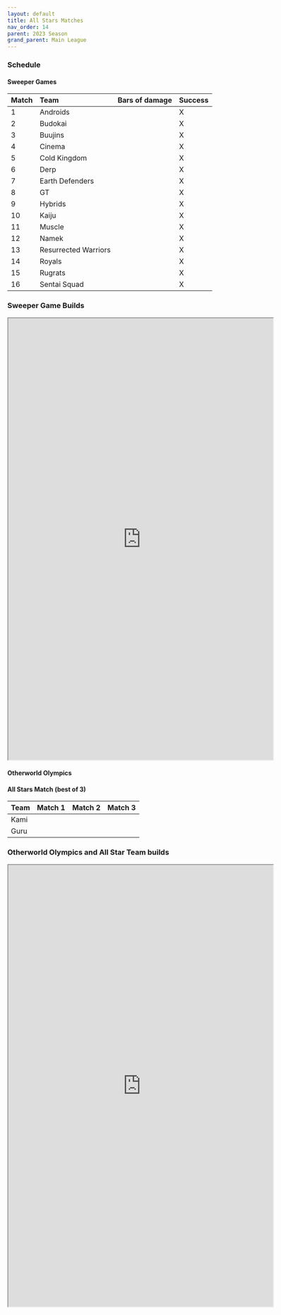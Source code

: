 ```yaml
---
layout: default
title: All Stars Matches
nav_order: 14
parent: 2023 Season
grand_parent: Main League
---
```

### Schedule

#### Sweeper Games

| Match | Team                 | Bars of damage | Success |
|:------|:---------------------|:---------------|:--------|
| 1     | Androids             |                | X       |
| 2     | Budokai              |                | X       |
| 3     | Buujins              |                | X       |
| 4     | Cinema               |                | X       |
| 5     | Cold Kingdom         |                | X       |  
| 6     | Derp                 |                | X       | 
| 7     | Earth Defenders      |                | X       | 
| 8     | GT                   |                | X       |
| 9     | Hybrids              |                | X       |
| 10    | Kaiju                |                | X       |
| 11    | Muscle               |                | X       | 
| 12    | Namek                |                | X       |
| 13    | Resurrected Warriors |                | X       |
| 14    | Royals               |                | X       | 
| 15    | Rugrats              |                | X       | 
| 16    | Sentai Squad         |                | X       |


### Sweeper Game Builds 

<iframe width=600 height=1000 scrolling="yes" src="https://docs.google.com/document/d/e/2PACX-1vSZndY-Wq2SXkwnAMZqmEaoVf4N8ArlkrjGQEse_Cw4OjgMp5vsdKr1I15hj9RsBtsfS0mfN1aD-5b6/pub?embedded=true"></iframe>

#### Otherworld Olympics



#### All Stars Match (best of 3)

| Team | Match 1 | Match 2 | Match 3 |
|:-----|:--------|:--------|:--------|
| Kami |         |         |         |
| Guru |         |         |         |




### Otherworld Olympics and All Star Team builds 

<iframe width=600 height=1000 scrolling="yes" src="https://docs.google.com/document/d/e/2PACX-1vRFCSpNEmtgCawahtpUYkh9zpxHAXYA9AluCXyaxSodjd9ned2P4QnuCbIA8GGdAN0I6yhi3ZcATSEY/pub?embedded=true"></iframe>